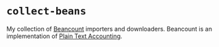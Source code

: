 # `collect-beans`

My collection of [Beancount](http://furius.ca/beancount/) importers and downloaders. Beancount is an implementation of [Plain Text Accounting](https://plaintextaccounting.org/).
